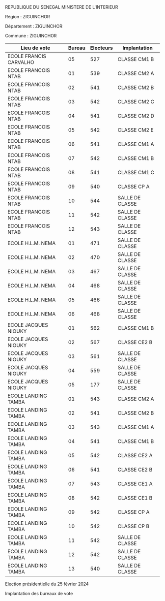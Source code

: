 REPUBLIQUE DU SENEGAL MINISTERE DE L'INTERIEUR

Région : ZIGUINCHOR

Département : ZIGUINCHOR

Commune : ZIGUINCHOR

| Lieu de vote | Bureau | Electeurs | Implantation |
| - | - | - | - |
| ECOLE FRANCIS CARVALHO | 05 | 527 | CLASSE CM1 B |
| ECOLE FRANCOIS NTAB | 01 | 539 | CLASSE CM2 A |
| ECOLE FRANCOIS NTAB | 02 | 541 | CLASSE CM2 B |
| ECOLE FRANCOIS NTAB | 03 | 542 | CLASSE CM2 C |
| ECOLE FRANCOIS NTAB | 04 | 541 | CLASSE CM2 D |
| ECOLE FRANCOIS NTAB | 05 | 542 | CLASSE CM2 E |
| ECOLE FRANCOIS NTAB | 06 | 541 | CLASSE CM1 A |
| ECOLE FRANCOIS NTAB | 07 | 542 | CLASSE CM1 B |
| ECOLE FRANCOIS NTAB | 08 | 541 | CLASSE CM1 C |
| ECOLE FRANCOIS NTAB | 09 | 540 | CLASSE CP A |
| ECOLE FRANCOIS NTAB | 10 | 544 | SALLE DE CLASSE |
| ECOLE FRANCOIS NTAB | 11 | 542 | SALLE DE CLASSE |
| ECOLE FRANCOIS NTAB | 12 | 543 | SALLE DE CLASSE |
| ECOLE H.L.M. NEMA | 01 | 471 | SALLE DE CLASSE |
| ECOLE H.L.M. NEMA | 02 | 470 | SALLE DE CLASSE |
| ECOLE H.L.M. NEMA | 03 | 467 | SALLE DE CLASSE |
| ECOLE H.L.M. NEMA | 04 | 468 | SALLE DE CLASSE |
| ECOLE H.L.M. NEMA | 05 | 466 | SALLE DE CLASSE |
| ECOLE H.L.M. NEMA | 06 | 468 | SALLE DE CLASSE |
| ECOLE JACQUES NIOUKY | 01 | 562 | CLASSE CM1 B |
| ECOLE JACQUES NIOUKY | 02 | 567 | CLASSE CE2 B |
| ECOLE JACQUES NIOUKY | 03 | 561 | SALLE DE CLASSE |
| ECOLE JACQUES NIOUKY | 04 | 559 | SALLE DE CLASSE |
| ECOLE JACQUES NIOUKY | 05 | 177 | SALLE DE CLASSE |
| ECOLE LANDING TAMBA | 01 | 543 | CLASSE CM2 A |
| ECOLE LANDING TAMBA | 02 | 541 | CLASSE CM2 B |
| ECOLE LANDING TAMBA | 03 | 543 | CLASSE CM1 A |
| ECOLE LANDING TAMBA | 04 | 541 | CLASSE CM1 B |
| ECOLE LANDING TAMBA | 05 | 542 | CLASSE CE2 A |
| ECOLE LANDING TAMBA | 06 | 541 | CLASSE CE2 B |
| ECOLE LANDING TAMBA | 07 | 543 | CLASSE CE1 A |
| ECOLE LANDING TAMBA | 08 | 542 | CLASSE CE1 B |
| ECOLE LANDING TAMBA | 09 | 542 | CLASSE CP A |
| ECOLE LANDING TAMBA | 10 | 542 | CLASSE CP B |
| ECOLE LANDING TAMBA | 11 | 542 | SALLE DE CLASSE |
| ECOLE LANDING TAMBA | 12 | 542 | SALLE DE CLASSE |
| ECOLE LANDING TAMBA | 13 | 540 | SALLE DE CLASSE |

<!-- PageNumber="9/11" -->

Election présidentielle du 25 février 2024

Implantation des bureaux de vote
